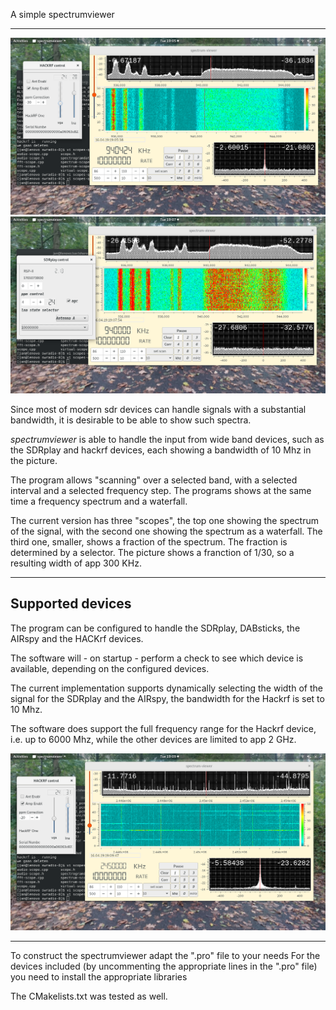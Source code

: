 
A simple spectrumviewer

---------------------------------------------------------------------

![spectrumviewer](/spectrumviewer-1.png?raw=true)
![spectrumviewer](/spectrumviewer-2.png?raw=true)

Since most of modern  sdr devices can handle signals with a substantial 
bandwidth, it is desirable to be able to show such spectra.

*spectrumviewer* is able to handle the input from wide band devices,
such as the SDRplay and hackrf devices, each
showing a bandwidth of 10 Mhz in the picture.

The program allows "scanning" over a selected band, with a selected
interval and a selected frequency step. The programs shows
at the same time a frequency spectrum and a waterfall.

The current version has three "scopes", the top one showing the
spectrum of the signal, with the second one showing the spectrum
as a waterfall.
The third one, smaller, shows a fraction of the spectrum. The fraction
is determined by a selector. The picture shows a franction of 1/30,
so a resulting width of app 300 KHz.

-----------------------------------------------------------------------
Supported devices
-----------------------------------------------------------------------

The program can be configured to handle the SDRplay, DABsticks, the AIRspy
and the HACKrf devices.

The software will - on startup - perform a check to see which device
is available, depending on the configured devices.

The current implementation supports dynamically selecting the
width of the signal for the SDRplay and the AIRspy, the bandwidth
for the Hackrf is set to 10 Mhz.

The software does support the full frequency range for the Hackrf device,
i.e. up to 6000 Mhz, while the other devices are limited to app 2 GHz.

![spectrumviewer](/spectrumviewer-3.png?raw=true)

--------------------------------------------------------------------------

To construct the spectrumviewer adapt the ".pro" file to your needs
For the devices included (by uncommenting the appropriate lines
in the ".pro" file) you need to install the appropriate libraries

The CMakelists.txt was tested as well.


